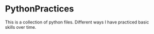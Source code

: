 # PythonPractices
This is a collection of python files. Different ways I have practiced basic skills over time. 
